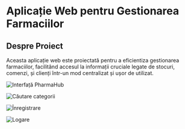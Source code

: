 # Aplicație Web pentru Gestionarea Farmaciilor

## Despre Proiect

Aceasta aplicație web este proiectată pentru a eficientiza gestionarea farmaciilor, facilitând accesul la informații cruciale legate de stocuri, comenzi, și clienți într-un mod centralizat și ușor de utilizat.

![Interfață PharmaHub](https://github.com/yuriihohan/utm_concurs_baze/assets/52885053/0b7f1d6c-125b-4a61-94c5-463eece93988)

![Căutare categorii](https://github.com/yuriihohan/utm_concurs_baze/assets/52885053/d7876548-11c4-46d8-8bde-a3b3c202b762)

![Înregistrare](https://github.com/yuriihohan/utm_concurs_baze/assets/52885053/e2fc998b-e28c-47b8-8503-eaa00754063d)

![Logare](https://github.com/yuriihohan/utm_concurs_baze/assets/52885053/bb4fd02f-87bc-49e9-9dc5-6933cff1f29c)
